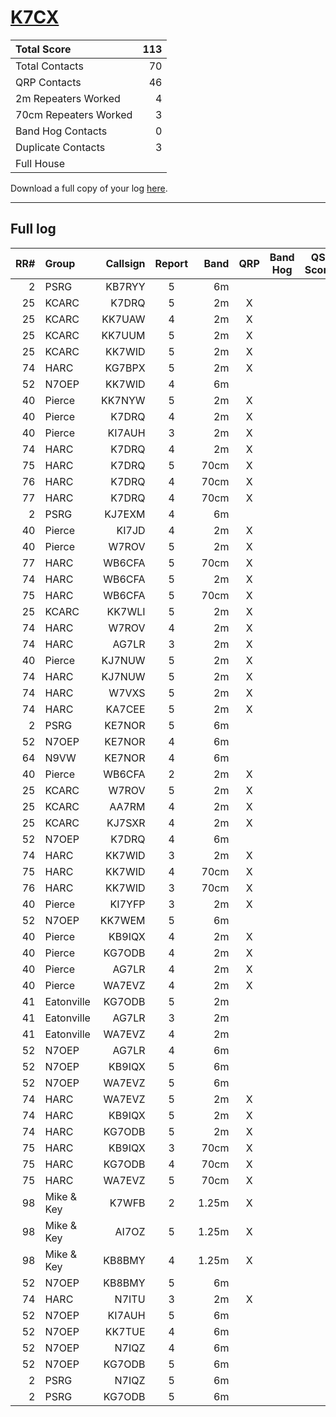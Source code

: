 # [K7CX](https://www.qrz.com/db/K7CX)

| Total Score           |   113 |
|:----------------------|------:|
| Total Contacts        |    70 |
| QRP Contacts          |    46 |
| 2m Repeaters Worked   |     4 |
| 70cm Repeaters Worked |     3 |
| Band Hog Contacts     |     0 |
| Duplicate Contacts    |     3 |
| Full House            |       |

Download a full copy of your log [here](/results/K7CX.csv).

---

## Full log


|   RR# | Group      |   Callsign |  Report  |   Band |  QRP  |  Band Hog  |   QSO Score |
|------:|:-----------|-----------:|:--------:|-------:|:-----:|:----------:|------------:|
|     2 | PSRG       |     KB7RYY |    5     |     6m |       |            |           1 |
|    25 | KCARC      |      K7DRQ |    5     |     2m |   X   |            |           2 |
|    25 | KCARC      |     KK7UAW |    4     |     2m |   X   |            |           2 |
|    25 | KCARC      |     KK7UUM |    5     |     2m |   X   |            |           2 |
|    25 | KCARC      |     KK7WID |    5     |     2m |   X   |            |           2 |
|    74 | HARC       |     KG7BPX |    5     |     2m |   X   |            |           2 |
|    52 | N7OEP      |     KK7WID |    4     |     6m |       |            |           1 |
|    40 | Pierce     |     KK7NYW |    5     |     2m |   X   |            |           2 |
|    40 | Pierce     |      K7DRQ |    4     |     2m |   X   |            |           2 |
|    40 | Pierce     |     KI7AUH |    3     |     2m |   X   |            |           2 |
|    74 | HARC       |      K7DRQ |    4     |     2m |   X   |            |           2 |
|    75 | HARC       |      K7DRQ |    5     |   70cm |   X   |            |           2 |
|    76 | HARC       |      K7DRQ |    4     |   70cm |   X   |            |           2 |
|    77 | HARC       |      K7DRQ |    4     |   70cm |   X   |            |           2 |
|     2 | PSRG       |     KJ7EXM |    4     |     6m |       |            |           1 |
|    40 | Pierce     |      KI7JD |    4     |     2m |   X   |            |           2 |
|    40 | Pierce     |      W7ROV |    5     |     2m |   X   |            |           2 |
|    77 | HARC       |     WB6CFA |    5     |   70cm |   X   |            |           2 |
|    74 | HARC       |     WB6CFA |    5     |     2m |   X   |            |           2 |
|    75 | HARC       |     WB6CFA |    5     |   70cm |   X   |            |           2 |
|    25 | KCARC      |     KK7WLI |    5     |     2m |   X   |            |           2 |
|    74 | HARC       |      W7ROV |    4     |     2m |   X   |            |           2 |
|    74 | HARC       |      AG7LR |    3     |     2m |   X   |            |           2 |
|    40 | Pierce     |     KJ7NUW |    5     |     2m |   X   |            |           2 |
|    74 | HARC       |     KJ7NUW |    5     |     2m |   X   |            |           2 |
|    74 | HARC       |      W7VXS |    5     |     2m |   X   |            |           2 |
|    74 | HARC       |     KA7CEE |    5     |     2m |   X   |            |           2 |
|     2 | PSRG       |     KE7NOR |    5     |     6m |       |            |           1 |
|    52 | N7OEP      |     KE7NOR |    4     |     6m |       |            |           1 |
|    64 | N9VW       |     KE7NOR |    4     |     6m |       |            |           1 |
|    40 | Pierce     |     WB6CFA |    2     |     2m |   X   |            |           2 |
|    25 | KCARC      |      W7ROV |    5     |     2m |   X   |            |           2 |
|    25 | KCARC      |      AA7RM |    4     |     2m |   X   |            |           2 |
|    25 | KCARC      |     KJ7SXR |    4     |     2m |   X   |            |           2 |
|    52 | N7OEP      |      K7DRQ |    4     |     6m |       |            |           1 |
|    74 | HARC       |     KK7WID |    3     |     2m |   X   |            |           2 |
|    75 | HARC       |     KK7WID |    4     |   70cm |   X   |            |           2 |
|    76 | HARC       |     KK7WID |    3     |   70cm |   X   |            |           2 |
|    40 | Pierce     |     KI7YFP |    3     |     2m |   X   |            |           2 |
|    52 | N7OEP      |     KK7WEM |    5     |     6m |       |            |           1 |
|    40 | Pierce     |     KB9IQX |    4     |     2m |   X   |            |           2 |
|    40 | Pierce     |     KG7ODB |    4     |     2m |   X   |            |           2 |
|    40 | Pierce     |      AG7LR |    4     |     2m |   X   |            |           2 |
|    40 | Pierce     |     WA7EVZ |    4     |     2m |   X   |            |           2 |
|    41 | Eatonville |     KG7ODB |    5     |     2m |       |            |           1 |
|    41 | Eatonville |      AG7LR |    3     |     2m |       |            |           1 |
|    41 | Eatonville |     WA7EVZ |    4     |     2m |       |            |           1 |
|    52 | N7OEP      |      AG7LR |    4     |     6m |       |            |           1 |
|    52 | N7OEP      |     KB9IQX |    5     |     6m |       |            |           1 |
|    52 | N7OEP      |     WA7EVZ |    5     |     6m |       |            |           1 |
|    74 | HARC       |     WA7EVZ |    5     |     2m |   X   |            |           2 |
|    74 | HARC       |     KB9IQX |    5     |     2m |   X   |            |           2 |
|    74 | HARC       |     KG7ODB |    5     |     2m |   X   |            |           2 |
|    75 | HARC       |     KB9IQX |    3     |   70cm |   X   |            |           2 |
|    75 | HARC       |     KG7ODB |    4     |   70cm |   X   |            |           2 |
|    75 | HARC       |     WA7EVZ |    5     |   70cm |   X   |            |           2 |
|    98 | Mike & Key |      K7WFB |    2     |  1.25m |   X   |            |           2 |
|    98 | Mike & Key |      AI7OZ |    5     |  1.25m |   X   |            |           2 |
|    98 | Mike & Key |     KB8BMY |    4     |  1.25m |   X   |            |           2 |
|    52 | N7OEP      |     KB8BMY |    5     |     6m |       |            |           1 |
|    74 | HARC       |      N7ITU |    3     |     2m |   X   |            |           2 |
|    52 | N7OEP      |     KI7AUH |    5     |     6m |       |            |           1 |
|    52 | N7OEP      |     KK7TUE |    4     |     6m |       |            |           1 |
|    52 | N7OEP      |      N7IQZ |    4     |     6m |       |            |           1 |
|    52 | N7OEP      |     KG7ODB |    5     |     6m |       |            |           1 |
|     2 | PSRG       |      N7IQZ |    5     |     6m |       |            |           1 |
|     2 | PSRG       |     KG7ODB |    5     |     6m |       |            |           1 |
